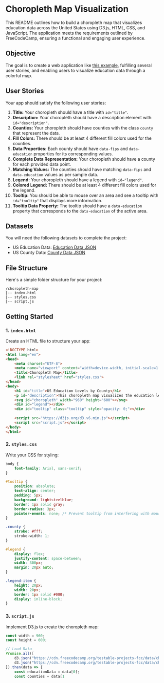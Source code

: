 # Choropleth Map Visualization

This README outlines how to build a choropleth map that visualizes education data across the United States using D3.js, HTML, CSS, and JavaScript. The application meets the requirements outlined by FreeCodeCamp, ensuring a functional and engaging user experience.

## Objective

The goal is to create a web application like [this example](https://choropleth-map.freecodecamp.rocks), fulfilling several user stories, and enabling users to visualize education data through a colorful map.

## User Stories

Your app should satisfy the following user stories:

1. **Title:** Your choropleth should have a title with `id="title"`.
2. **Description:** Your choropleth should have a description element with `id="description"`.
3. **Counties:** Your choropleth should have counties with the class `county` that represent the data.
4. **Fill Colors:** There should be at least 4 different fill colors used for the counties.
5. **Data Properties:** Each county should have `data-fips` and `data-education` properties for its corresponding values.
6. **Complete Data Representation:** Your choropleth should have a county for each provided data point.
7. **Matching Values:** The counties should have matching `data-fips` and `data-education` values as per sample data.
8. **Legend:** Your choropleth should have a legend with `id="legend"`.
9. **Colored Legend:** There should be at least 4 different fill colors used for the legend.
10. **Tooltip:** You should be able to mouse over an area and see a tooltip with `id="tooltip"` that displays more information.
11. **Tooltip Data Property:** The tooltip should have a `data-education` property that corresponds to the `data-education` of the active area.

## Datasets

You will need the following datasets to complete the project:

- US Education Data: [Education Data JSON](https://cdn.freecodecamp.org/testable-projects-fcc/data/choropleth_map/for_user_education.json)
- US County Data: [County Data JSON](https://cdn.freecodecamp.org/testable-projects-fcc/data/choropleth_map/counties.json)

## File Structure

Here's a simple folder structure for your project:

```
/choropleth-map
|-- index.html
|-- styles.css
|-- script.js
```

## Getting Started

### 1. `index.html`

Create an HTML file to structure your app:

```html
<!DOCTYPE html>
<html lang="en">
<head>
    <meta charset="UTF-8">
    <meta name="viewport" content="width=device-width, initial-scale=1.0">
    <title>Choropleth Map</title>
    <link rel="stylesheet" href="styles.css">
</head>
<body>
    <h1 id="title">US Education Levels by County</h1>
    <p id="description">This choropleth map visualizes the education levels across counties in the United States based on data.</p>
    <svg id="choropleth" width="960" height="600"></svg>
    <div id="legend"></div>
    <div id="tooltip" class="tooltip" style="opacity: 0;"></div>
    
    <script src="https://d3js.org/d3.v6.min.js"></script>
    <script src="script.js"></script>
</body>
</html>
```

### 2. `styles.css`

Write your CSS for styling:

```css
body {
    font-family: Arial, sans-serif;
}

#tooltip {
    position: absolute;
    text-align: center;
    padding: 5px;
    background: lightsteelblue;
    border: 1px solid gray;
    border-radius: 3px;
    pointer-events: none; /* Prevent tooltip from interfering with mouse events */
}

.county {
    stroke: #fff;
    stroke-width: 1;
}

#legend {
    display: flex;
    justify-content: space-between;
    width: 300px;
    margin: 20px auto;
}

.legend-item {
    height: 20px;
    width: 20px;
    border: 1px solid #000;
    display: inline-block;
}
```

### 3. `script.js`

Implement D3.js to create the choropleth map:

```javascript
const width = 960;
const height = 600;

// Load Data
Promise.all([
    d3.json("https://cdn.freecodecamp.org/testable-projects-fcc/data/choropleth_map/for_user_education.json"),
    d3.json("https://cdn.freecodecamp.org/testable-projects-fcc/data/choropleth_map/counties.json"),
]).then(data => {
    const educationData = data[0];
    const counties = data[1
